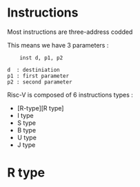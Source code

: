 # Instructions


Most instructions are three-address codded

This means we have 3 parameters :

```
    inst d, p1, p2

d  : destiniation
p1 : first parameter
p2 : second parameter
```

Risc-V is composed of 6 instructions types :

* [R-type][R type]
* I type
* S type
* B type
* U type
* J type

# R type


